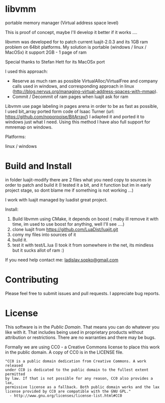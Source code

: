 libvmm
==========
portable memory manager (Virtual address space level)

This is proof of concept, maybe I'll develop it better if it works ....

libvmm was developed for to patch current luajit-2.0.3 and its 1GB ram problem on 64bit platforms.
My solution is portable (windows / linux / MacOSx) it support 2GB - 1 page of ram

Special thanks to Stefan Hett for its MacOSx port

I used this approach:

- Reserve as much ram as possible VirtualAlloc/VirtualFree and company calls used in windows, and corresponding approach in linux (http://blog.nervus.org/managing-virtual-address-spaces-with-mmap). 
- Commit / Decommit of ram pages when luajit ask for ram

Libvmm use page labeling in pages arena in order to be as fast as possible, I used bit_array ported form code of Isaac Turner (url: https://github.com/noporpoise/BitArray/) I adapted it and ported it to windows just what I need. 
Using this method I have also full support for mmremap on windows.

Platforms: 

linux / windows

Build and Install
=================

in folder luajit-modify there are 2 files what you need copy to sources 
in order to patch and build it (I tested it a bit, and it function 
but im in early project stage, so dont blame me if something is not working ...)

I work with luajit managed by luadist great project.

Install:
 
1. Build libvmm using CMake, it depends on boost ( maby ill remove it with time, 
   im used to use boost for anything, well I'll see ....)
2. clone luajit from https://github.com/LuaDist/luajit.git
3. comy my files into sources of it
4. build it.
5. test it with test/L.lua (I took it from somewhere in the net, its mindless but it sucks allot of ram :)

If you need help contact me: ladislav.sopko@gmail.com

Contributing
============

Please feel free to submit issues and pull requests. I appreciate bug reports.


License
=======

This software is in the *Public Domain*. That means you can do whatever you like
with it. That includes being used in proprietary products without attribution or
restrictions. There are no warranties and there may be bugs. 

Formally we are using CC0 - a Creative Commons license to place this work in the
public domain. A copy of CC0 is in the LICENSE file. 

    "CC0 is a public domain dedication from Creative Commons. A work released
    under CC0 is dedicated to the public domain to the fullest extent permitted
    by law. If that is not possible for any reason, CC0 also provides a lax,
    permissive license as a fallback. Both public domain works and the lax
    license provided by CC0 are compatible with the GNU GPL."
      - http://www.gnu.org/licenses/license-list.html#CC0
